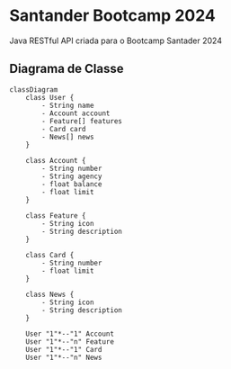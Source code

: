 # Santander Bootcamp 2024
Java RESTful API criada para o Bootcamp Santader 2024

## Diagrama de Classe

```mermaid
classDiagram
    class User {
        - String name
        - Account account
        - Feature[] features
        - Card card
        - News[] news
    }

    class Account {
        - String number
        - String agency
        - float balance
        - float limit
    }

    class Feature {
        - String icon
        - String description
    }

    class Card {
        - String number
        - float limit
    }

    class News {
        - String icon
        - String description
    }

    User "1"*--"1" Account
    User "1"*--"n" Feature
    User "1"*--"1" Card
    User "1"*--"n" News
  ```
